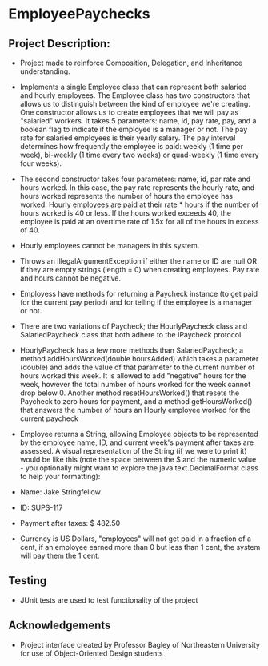 # EmployeePaychecks

## Project Description: 
* Project made to reinforce Composition, Delegation, and Inheritance understanding.
* Implements a single Employee class that can represent both salaried and hourly employees. The Employee class has two constructors that allows us to distinguish between the kind of employee we're creating. One constructor allows us to create employees that we will pay as "salaried" workers. It takes 5 parameters: name, id, pay rate, pay, and a boolean flag to indicate if the employee is a manager or not. The pay rate for salaried employees is their yearly salary. The pay interval determines how frequently the employee is paid: weekly (1 time per week), bi-weekly (1 time every two weeks) or quad-weekly (1 time every four weeks). 
* The second constructor takes four parameters: name, id, par rate and hours worked. In this case, the pay rate represents the hourly rate, and hours worked represents the number of hours the employee has worked. Hourly employees are paid at their rate * hours if the number of hours worked is 40 or less. If the hours worked exceeds 40, the employee is paid at an overtime rate of 1.5x for all of the hours in excess of 40.
* Hourly employees cannot be managers in this system.
* Throws an IllegalArgumentException if either the name or ID are null OR if they are empty strings (length = 0) when creating employees. Pay rate and hours cannot be negative.
* Employess have methods for returning a Paycheck instance (to get paid for the current pay period) and for telling if the employee is a manager or not.
* There are two variations of Paycheck; the HourlyPaycheck class and SalariedPaycheck class that both adhere to the IPaycheck protocol.
* HourlyPaycheck has a few more methods than  SalariedPaycheck; a method addHoursWorked(double hoursAdded) which takes a parameter (double) and adds the value of that parameter to the current number of hours worked this week. It is allowed to add "negative" hours for the week, however the total number of hours worked for the week cannot drop below 0. Another method resetHoursWorked() that resets the Paycheck to zero hours for payment, and a method getHoursWorked() that answers the number of hours an Hourly employee worked for the current paycheck
* Employee returns a String, allowing Employee objects to be represented by the employee name, ID, and current week's payment after taxes are assessed.
A visual representation of the String (if we were to print it) would be like this (note the space between the $ and the numeric value - you optionally might want to explore the java.text.DecimalFormat class to help your formatting):
* Name: Jake Stringfellow
* ID: SUPS-117
* Payment after taxes: $ 482.50

* Currency is US Dollars, "employees" will not get paid in a fraction of a cent, if an employee earned more than 0 but less than 1 cent, the system will pay them the 1 cent.

## Testing
* JUnit tests are used to test functionality of the project

## Acknowledgements
* Project interface created by Professor Bagley of Northeastern University for use of Object-Oriented Design students
                       
